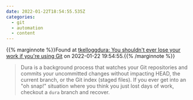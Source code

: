 ```yaml
---
date: 2022-01-22T18:54:55.535Z
categories:
  - git
  - automation
  - content
---
```

{{% marginnote %}}Found at [tkelloggdura: You shouldn't ever lose your work if you're using Git](https://github.com/tkellogg/dura) on 2022-01-22 19:54:55.{{% /marginnote %}}

> Dura is a background process that watches your Git repositories and commits your uncommitted changes without impacting HEAD, the current branch, or the Git index (staged files). If you ever get into an "oh snap!" situation where you think you just lost days of work, checkout a `dura` branch and recover.

